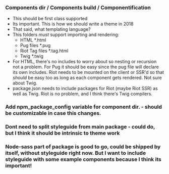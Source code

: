  ### Components dir / Components build / Componentification
  - This should be first class supported
  - Its important. This is how we should write a theme in 2018
  - That said, what templating language?
  - This folders *must* support importing and rendering: 
    - HTML *.html
    - Pug files *.pug
    - Riot Tag files *.tag.html
    - Twig *.twig
  - For HTML, there's no includes to worry about so nesting or recursion not a problem.  For Pug it should be easy since the pug file will declare its own includes. Riot needs to be mounted on the client or SSR'd so that *should* be easy too as long as each component gets rendered. Not sure about Twig.
  - package.json needs to include packages for Riot (maybe Riot SSR) as well as Twig.  Riot is no problem, and I think there's Twig compilers.

 ### Add npm_package_config variable for component dir. - should be customizable in case this changes.

 ### Dont need to split styleguide from main package - could do, but I think it should be intrinsic to theme work

 ### Node-sass part of package is good to go, could be shipped by itself, without styleguide right now. But I want to include styleguide with some example components because I think its important!
